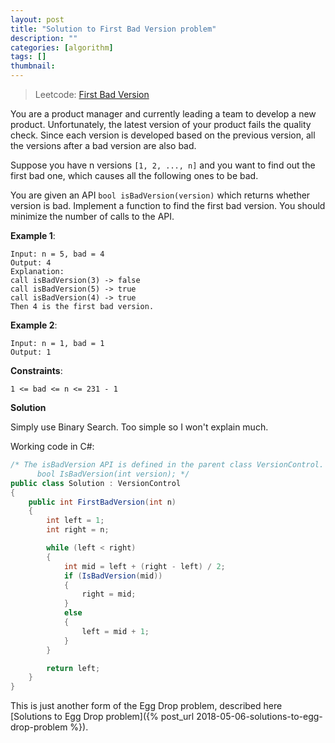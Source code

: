 ```yaml
---
layout: post
title: "Solution to First Bad Version problem"
description: ""
categories: [algorithm]
tags: []
thumbnail:
---
```


> Leetcode: [First Bad Version](https://leetcode.com/problems/first-bad-version/)

You are a product manager and currently leading a team to develop a new product. Unfortunately, the
latest version of your product fails the quality check. Since each version is developed based on the
previous version, all the versions after a bad version are also bad.

Suppose you have n versions `[1, 2, ..., n]` and you want to find out the first bad one, which
causes all the following ones to be bad.

You are given an API `bool isBadVersion(version)` which returns whether version is bad. Implement a
function to find the first bad version. You should minimize the number of calls to the API.

**Example 1**:
```
Input: n = 5, bad = 4
Output: 4
Explanation:
call isBadVersion(3) -> false
call isBadVersion(5) -> true
call isBadVersion(4) -> true
Then 4 is the first bad version.
```

**Example 2**:
```
Input: n = 1, bad = 1
Output: 1
```

**Constraints**:
```
1 <= bad <= n <= 231 - 1
```

<!-- more -->

**Solution**

Simply use Binary Search. Too simple so I won't explain much.

Working code in C#:
```csharp
/* The isBadVersion API is defined in the parent class VersionControl.
      bool IsBadVersion(int version); */
public class Solution : VersionControl
{
    public int FirstBadVersion(int n)
    {
        int left = 1;
        int right = n;

        while (left < right)
        {
            int mid = left + (right - left) / 2;
            if (IsBadVersion(mid))
            {
                right = mid;
            }
            else
            {
                left = mid + 1;
            }
        }

        return left;
    }
}
```

This is just another form of the Egg Drop problem, described here [Solutions to Egg Drop problem]({% post_url 2018-05-06-solutions-to-egg-drop-problem %}).
